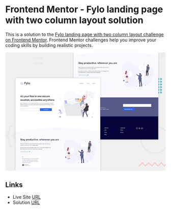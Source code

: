 # Frontend Mentor - Fylo landing page with two column layout solution

This is a solution to the [Fylo landing page with two column layout challenge on Frontend Mentor](https://www.frontendmentor.io/challenges/fylo-landing-page-with-two-column-layout-5ca5ef041e82137ec91a50f5). Frontend Mentor challenges help you improve your coding skills by building realistic projects.

![Design preview for the Fylo landing page with two column layout challenge](./design/desktop-preview.jpg)

## Links

- Live Site [URL](https://mhmd-tarek-mhmd.github.io/Fylo/)
- Solution [URL](https://www.frontendmentor.io/solutions/fylo-d_cpomqOoC)

